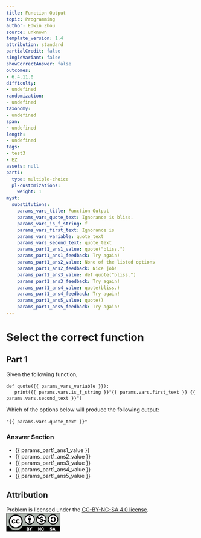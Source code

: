 ```yaml
---
title: Function Output
topic: Programming
author: Edwin Zhou
source: unknown
template_version: 1.4
attribution: standard
partialCredit: false
singleVariant: false
showCorrectAnswer: false
outcomes:
- 6.4.11.0
difficulty:
- undefined
randomization:
- undefined
taxonomy:
- undefined
span:
- undefined
length:
- undefined
tags:
- test3
- EZ
assets: null
part1:
  type: multiple-choice
  pl-customizations:
    weight: 1
myst:
  substitutions:
    params_vars_title: Function Output
    params_vars_quote_text: Ignorance is bliss.
    params_vars_is_f_string: f
    params_vars_first_text: Ignorance is
    params_vars_variable: quote_text
    params_vars_second_text: quote_text
    params_part1_ans1_value: quote("bliss.")
    params_part1_ans1_feedback: Try again!
    params_part1_ans2_value: None of the listed options
    params_part1_ans2_feedback: Nice job!
    params_part1_ans3_value: def quote("bliss.")
    params_part1_ans3_feedback: Try again!
    params_part1_ans4_value: quote(bliss.)
    params_part1_ans4_feedback: Try again!
    params_part1_ans5_value: quote()
    params_part1_ans5_feedback: Try again!
---
```

# Select the correct function

## Part 1

Given the following function,

```
def quote({{ params_vars_variable }}):
   print({{ params.vars.is_f_string }}"{{ params.vars.first_text }} {{ params.vars.second_text }}")
```

Which of the options below will produce the following output:

`"{{ params.vars.quote_text }}"`

### Answer Section

- {{ params_part1_ans1_value }}
- {{ params_part1_ans2_value }}
- {{ params_part1_ans3_value }}
- {{ params_part1_ans4_value }}
- {{ params_part1_ans5_value }}

## Attribution

Problem is licensed under the [CC-BY-NC-SA 4.0 license](https://creativecommons.org/licenses/by-nc-sa/4.0/).<br> ![The Creative Commons 4.0 license requiring attribution-BY, non-commercial-NC, and share-alike-SA license.](https://raw.githubusercontent.com/firasm/bits/master/by-nc-sa.png)